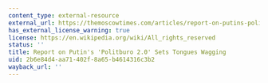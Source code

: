 ```yaml
---
content_type: external-resource
external_url: https://themoscowtimes.com/articles/report-on-putins-politburo-20-sets-tongues-wagging-17195
has_external_license_warning: true
license: https://en.wikipedia.org/wiki/All_rights_reserved
status: ''
title: Report on Putin's 'Politburo 2.0' Sets Tongues Wagging
uid: 2b6e84d4-aa71-402f-8a65-b4614316c3b2
wayback_url: ''
---
```

